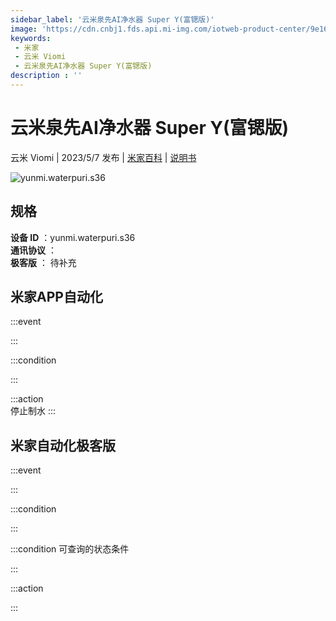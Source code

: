 ```yaml
---
sidebar_label: '云米泉先AI净水器 Super Y(富锶版)'
image: 'https://cdn.cnbj1.fds.api.mi-img.com/iotweb-product-center/9e16de214a259d624303ea266c47c156_1679553299928.png?GalaxyAccessKeyId=AKVGLQWBOVIRQ3XLEW&Expires=9223372036854775807&Signature=whmgQl2N9KCirN3Gv8ed1NUsq6Y='
keywords: 
 - 米家
 - 云米 Viomi
 - 云米泉先AI净水器 Super Y(富锶版)
description : ''
---
```

# 云米泉先AI净水器 Super Y(富锶版)

云米 Viomi | 2023/5/7 发布 | [米家百科](https://home.mi.com/webapp/content/baike/product/index.html?model=yunmi.waterpuri.s36) | [说明书](https://home.mi.com/views/introduction.html?model=yunmi.waterpuri.s36&region=cn)

![yunmi.waterpuri.s36](https://cdn.cnbj1.fds.api.mi-img.com/iotweb-product-center/9e16de214a259d624303ea266c47c156_1679553299928.png?GalaxyAccessKeyId=AKVGLQWBOVIRQ3XLEW&Expires=9223372036854775807&Signature=whmgQl2N9KCirN3Gv8ed1NUsq6Y=)

## 规格  
> 
**设备 ID** ：yunmi.waterpuri.s36  
**通讯协议** ：  
**极客版**  ： 待补充 


## 米家APP自动化  

:::event  

:::

:::condition  

:::

:::action   
停止制水
:::

## 米家自动化极客版  

:::event  

:::

:::condition  

:::

:::condition 可查询的状态条件  

:::

:::action  

:::

        
